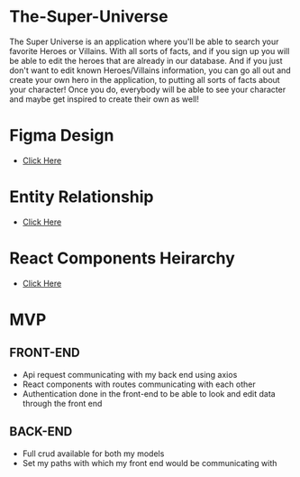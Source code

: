 # The-Super-Universe
The Super Universe is an application where you'll be able to search your favorite Heroes or Villains. With all sorts of facts, and if you sign up you will be able to edit the heroes that are already in our database. And if you just don't want to edit known Heroes/Villains information, you can go all out and create your own hero in the application, to putting all sorts of facts about your character! Once you do, everybody will be able to see your character and maybe get inspired to create their own as well!

# Figma Design
- [Click Here](https://www.figma.com/file/obsTR3nTGAhnMU9aoYDl1R/Untitled?node-id=0%3A1)

# Entity Relationship
- [Click Here](https://www.figma.com/file/k18SMvZMTD0jBr7P64JLpV/Untitled?node-id=0%3A1)

# React Components Heirarchy
- [Click Here](https://whimsical.com/component-hierarchy-JTVRZ35V31oro5GcV6wCut)


# MVP 

## FRONT-END
- Api request communicating with my back end using axios
- React components with routes communicating with each other
- Authentication done in the front-end to be able to look and edit data through the front end

## BACK-END
- Full crud available for both my models
- Set my paths with which my front end would be communicating with

